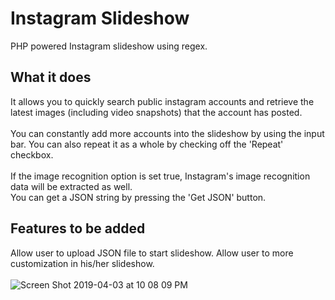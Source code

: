 # Instagram Slideshow
PHP powered Instagram slideshow using regex. 
## What it does
It allows you to quickly search public instagram accounts and retrieve the latest images (including video snapshots) that the account has posted. <br><br>
You can constantly add more accounts into the slideshow by using the input bar. You can also repeat it as a whole by checking off the 'Repeat' checkbox.<br><br>
If the image recognition option is set true, Instagram's image recognition data will be extracted as well. <br>
You can get a JSON string by pressing the 'Get JSON' button.
## Features to be added
Allow user to upload JSON file to start slideshow. Allow user to more customization in his/her slideshow. <br><br>
![Screen Shot 2019-04-03 at 10 08 09 PM](https://user-images.githubusercontent.com/26124862/55525014-5df81f00-565d-11e9-930c-a54e1d8d9e75.png)

